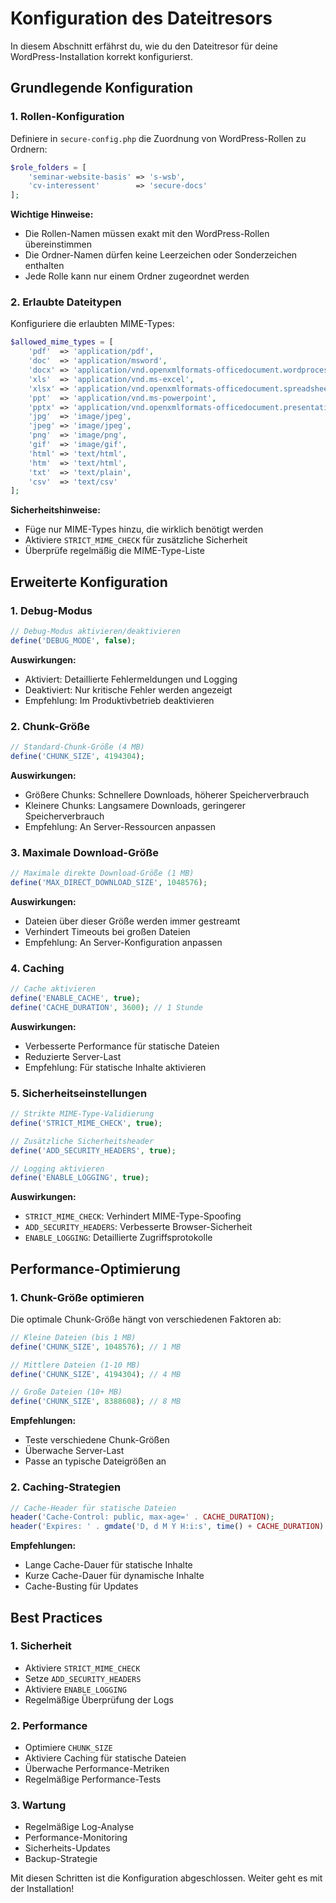 # Konfiguration des Dateitresors

In diesem Abschnitt erfährst du, wie du den Dateitresor für deine WordPress-Installation korrekt konfigurierst.

## Grundlegende Konfiguration

### 1. Rollen-Konfiguration

Definiere in `secure-config.php` die Zuordnung von WordPress-Rollen zu Ordnern:

```php
$role_folders = [
    'seminar-website-basis' => 's-wsb',
    'cv-interessent'        => 'secure-docs'
];
```

**Wichtige Hinweise:**
- Die Rollen-Namen müssen exakt mit den WordPress-Rollen übereinstimmen
- Die Ordner-Namen dürfen keine Leerzeichen oder Sonderzeichen enthalten
- Jede Rolle kann nur einem Ordner zugeordnet werden

### 2. Erlaubte Dateitypen

Konfiguriere die erlaubten MIME-Types:

```php
$allowed_mime_types = [
    'pdf'  => 'application/pdf',
    'doc'  => 'application/msword',
    'docx' => 'application/vnd.openxmlformats-officedocument.wordprocessingml.document',
    'xls'  => 'application/vnd.ms-excel',
    'xlsx' => 'application/vnd.openxmlformats-officedocument.spreadsheetml.sheet',
    'ppt'  => 'application/vnd.ms-powerpoint',
    'pptx' => 'application/vnd.openxmlformats-officedocument.presentationml.presentation',
    'jpg'  => 'image/jpeg',
    'jpeg' => 'image/jpeg',
    'png'  => 'image/png',
    'gif'  => 'image/gif',
    'html' => 'text/html',
    'htm'  => 'text/html',
    'txt'  => 'text/plain',
    'csv'  => 'text/csv'
];
```

**Sicherheitshinweise:**
- Füge nur MIME-Types hinzu, die wirklich benötigt werden
- Aktiviere `STRICT_MIME_CHECK` für zusätzliche Sicherheit
- Überprüfe regelmäßig die MIME-Type-Liste

## Erweiterte Konfiguration

### 1. Debug-Modus

```php
// Debug-Modus aktivieren/deaktivieren
define('DEBUG_MODE', false);
```

**Auswirkungen:**
- Aktiviert: Detaillierte Fehlermeldungen und Logging
- Deaktiviert: Nur kritische Fehler werden angezeigt
- Empfehlung: Im Produktivbetrieb deaktivieren

### 2. Chunk-Größe

```php
// Standard-Chunk-Größe (4 MB)
define('CHUNK_SIZE', 4194304);
```

**Auswirkungen:**
- Größere Chunks: Schnellere Downloads, höherer Speicherverbrauch
- Kleinere Chunks: Langsamere Downloads, geringerer Speicherverbrauch
- Empfehlung: An Server-Ressourcen anpassen

### 3. Maximale Download-Größe

```php
// Maximale direkte Download-Größe (1 MB)
define('MAX_DIRECT_DOWNLOAD_SIZE', 1048576);
```

**Auswirkungen:**
- Dateien über dieser Größe werden immer gestreamt
- Verhindert Timeouts bei großen Dateien
- Empfehlung: An Server-Konfiguration anpassen

### 4. Caching

```php
// Cache aktivieren
define('ENABLE_CACHE', true);
define('CACHE_DURATION', 3600); // 1 Stunde
```

**Auswirkungen:**
- Verbesserte Performance für statische Dateien
- Reduzierte Server-Last
- Empfehlung: Für statische Inhalte aktivieren

### 5. Sicherheitseinstellungen

```php
// Strikte MIME-Type-Validierung
define('STRICT_MIME_CHECK', true);

// Zusätzliche Sicherheitsheader
define('ADD_SECURITY_HEADERS', true);

// Logging aktivieren
define('ENABLE_LOGGING', true);
```

**Auswirkungen:**
- `STRICT_MIME_CHECK`: Verhindert MIME-Type-Spoofing
- `ADD_SECURITY_HEADERS`: Verbesserte Browser-Sicherheit
- `ENABLE_LOGGING`: Detaillierte Zugriffsprotokolle

## Performance-Optimierung

### 1. Chunk-Größe optimieren

Die optimale Chunk-Größe hängt von verschiedenen Faktoren ab:

```php
// Kleine Dateien (bis 1 MB)
define('CHUNK_SIZE', 1048576); // 1 MB

// Mittlere Dateien (1-10 MB)
define('CHUNK_SIZE', 4194304); // 4 MB

// Große Dateien (10+ MB)
define('CHUNK_SIZE', 8388608); // 8 MB
```

**Empfehlungen:**
- Teste verschiedene Chunk-Größen
- Überwache Server-Last
- Passe an typische Dateigrößen an

### 2. Caching-Strategien

```php
// Cache-Header für statische Dateien
header('Cache-Control: public, max-age=' . CACHE_DURATION);
header('Expires: ' . gmdate('D, d M Y H:i:s', time() + CACHE_DURATION) . ' GMT');
```

**Empfehlungen:**
- Lange Cache-Dauer für statische Inhalte
- Kurze Cache-Dauer für dynamische Inhalte
- Cache-Busting für Updates

## Best Practices

### 1. Sicherheit
- Aktiviere `STRICT_MIME_CHECK`
- Setze `ADD_SECURITY_HEADERS`
- Aktiviere `ENABLE_LOGGING`
- Regelmäßige Überprüfung der Logs

### 2. Performance
- Optimiere `CHUNK_SIZE`
- Aktiviere Caching für statische Dateien
- Überwache Performance-Metriken
- Regelmäßige Performance-Tests

### 3. Wartung
- Regelmäßige Log-Analyse
- Performance-Monitoring
- Sicherheits-Updates
- Backup-Strategie

Mit diesen Schritten ist die Konfiguration abgeschlossen. Weiter geht es mit der Installation! 